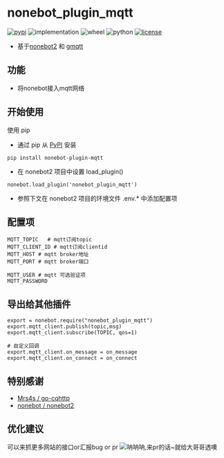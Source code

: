 # nonebot_plugin_mqtt
[![pypi](https://img.shields.io/pypi/v/nonebot-plugin-mqtt.svg)](https://pypi.org/project/nonebot_plugin_mqtt/)
![implementation](https://img.shields.io/pypi/implementation/nonebot-plugin-mqtt)
![wheel](https://img.shields.io/pypi/wheel/nonebot-plugin-mqtt)
![python](https://img.shields.io/pypi/pyversions/nonebot-plugin-mqtt)
[![license](https://img.shields.io/github/license/synodriver/nonebot_plugin_mqtt.svg)](https://raw.githubusercontent.com/synodriver/nonebot_plugin_mqtt/main/LICENSE)

- 基于[nonebot2](https://github.com/nonebot/nonebot2) 和 [gmqtt](https://github.com/wialon/gmqtt)

## 功能

- 将nonebot接入mqtt网络

## 开始使用

使用 pip

- 通过 pip 从 [PyPI](https://pypi.org/project/nonebot_plugin_mqtt/) 安装

``` {.sourceCode .bash}
pip install nonebot-plugin-mqtt
```

- 在 nonebot2 项目中设置 load_plugin()

``` {.sourceCode .python}
nonebot.load_plugin('nonebot_plugin_mqtt')
```

- 参照下文在 nonebot2 项目的环境文件 .env.\* 中添加配置项

## 配置项
``` {.sourceCode .python}
MQTT_TOPIC   # mqtt订阅topic
MQTT_CLIENT_ID # mqtt订阅clientid
MQTT_HOST # mqtt broker地址
MQTT_PORT # mqtt broker端口

MQTT_USER # mqtt 可选验证项
MQTT_PASSWORD
```

## 导出给其他插件

```{.sourceCode .python}
export = nonebot.require("nonebot_plugin_mqtt")
export.mqtt_client.publish(topic,msg)
export.mqtt_client.subscribe(TOPIC, qos=1)

# 自定义回调
export.mqtt_client.on_message = on_message
export.mqtt_client.on_connect = on_connect
```

## 特别感谢

- [Mrs4s / go-cqhttp](https://github.com/Mrs4s/go-cqhttp)
- [nonebot / nonebot2](https://github.com/nonebot/nonebot2)

## 优化建议

可以来抓更多网站的接口or汇报bug or pr 
![](https://i.pixiv.cat/img-original/img/2019/09/01/05/00/42/76563606_p0.png "呐呐呐,来pr的话~就给大哥哥透噢")